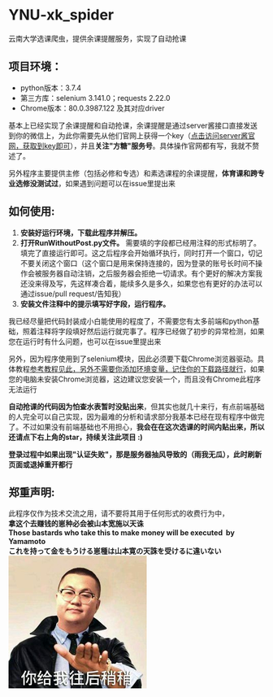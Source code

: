 # YNU-xk_spider
云南大学选课爬虫，提供余课提醒服务，实现了自动抢课

## 项目环境：
* python版本：3.7.4
* 第三方库：selenium 3.141.0；requests 2.22.0 
* Chrome版本：80.0.3987.122 及其对应driver

基本上已经实现了余课提醒和自动抢课，余课提醒是通过server酱接口直接发送到你的微信上，为此你需要先从他们官网上获得一个key（[点击访问server酱官网，获取到key即可](http://sc.ftqq.com/3.version)），并且**关注"方糖"服务号**。具体操作官网都有写，我就不赘述了。

另外程序主要提供主修（包括必修和专选）和素选课程的余课提醒，**体育课和跨专业选修没测试过**，如果遇到问题可以在issue里提出来  
  
  
## 如何使用:
1. **安装好运行环境，下载此程序并解压。**
2. **打开RunWithoutPost.py文件。** 需要填的字段都已经用注释的形式标明了。填完了直接运行即可。这之后程序会开始循环执行，同时打开一个窗口，切记不要关闭这个窗口（这个窗口是用来保持连接的，因为登录的账号长时间不操作会被服务器自动注销，之后服务器会拒绝一切请求。有个更好的解决方案我还没来得及写，先这样凑合着，能续多久是多久，如果您也有更好的办法可以通过issue/pull request/告知我）
3. **安装文件注释中的提示填写好字段，运行程序。**

我已经尽量把代码封装成小白能使用的程度了，不需要您有太多前端和python基础，照着注释将字段填好然后运行就完事了。程序已经做了初步的异常检测，如果您在运行时有什么问题，也可以在issue里提出来

另外，因为程序使用到了selenium模块，因此必须要下载Chrome浏览器驱动。具体教程[参考教程见此，另外不需要你添加环境变量，记住你的下载路径就行](https://jingyan.baidu.com/article/f7ff0bfcdd89ed2e27bb1379.html)，如果您的电脑未安装Chrome浏览器，这边建议您安装一个，而且没有Chrome此程序无法运行

**自动抢课的代码因为怕查水表暂时没贴出来**，但其实也就几十来行，有点前端基础的人完全可以自己实现，因为最难的分析和请求部分我基本已经在现有程序中做完了。不过如果没有前端基础也不用担心，**我会在在这次选课的时间内贴出来，所以还请点下右上角的star，持续关注此项目 :)**

**登录过程中如果出现"认证失败"，那是服务器抽风导致的（雨我无瓜），此时刷新页面或退掉重开都行**  
  
  
## 郑重声明:
此程序仅作为技术交流之用，请不要将其用于任何形式的收费行为中，  
**拿这个去赚钱的崽种必会被山本宽施以天诛  
Those bastards who take this to make money will be executed  by Yamamoto  
これを持って金をもうける崽種は山本寛の天誅を受けるに違いない**  
![](./resource/rysh.jpg)




